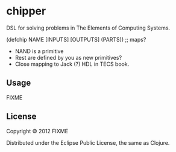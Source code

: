 # chipper

DSL for solving problems in The Elements of Computing Systems.

(defchip NAME [INPUTS] [OUTPUTS] (PARTS)) ;; maps?

- NAND is a primitive
- Rest are defined by you as new primitives?
- Close mapping to Jack (?) HDL in TECS book.

## Usage

FIXME

## License

Copyright © 2012 FIXME

Distributed under the Eclipse Public License, the same as Clojure.
